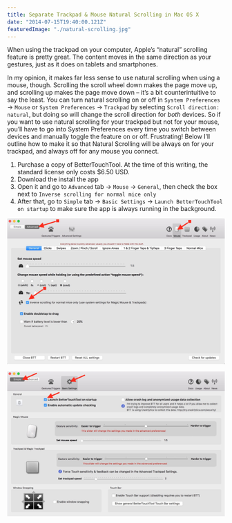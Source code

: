 ```yaml
---
title: Separate Trackpad & Mouse Natural Scrolling in Mac OS X
date: "2014-07-15T19:40:00.121Z"
featuredImage: "./natural-scrolling.jpg"
---
```


When using the trackpad on your computer, Apple’s “natural” scrolling feature is pretty great. The content moves in the same direction as your gestures, just as it does on tablets and smartphones.

In my opinion, it makes far less sense to use natural scrolling when using a mouse, though. Scrolling the scroll wheel down makes the page move up, and scrolling up makes the page move down – it’s a bit counterintuitive to say the least. You can turn natural scrolling on or off in `System Preferences` → `Mouse` or `System Preferences` → `Trackpad` by selecting `Scroll direction: natural`, but doing so will change the scroll direction for *both* devices. So if you want to use natural scrolling for your trackpad but not for your mouse, you’ll have to go into System Preferences every time you switch between devices and manually toggle the feature on or off. Frustrating! Below I’ll outline how to make it so that Natural Scrolling will be always on for your trackpad, and always off for any mouse you connect.

1. Purchase a copy of BetterTouchTool. At the time of this writing, the standard license only costs $6.50 USD.
1. Download the install the app
1. Open it and go to `Advanced` tab → `Mouse` → `General`, then check the box next to `Inverse scrolling for normal mice only`
1. After that, go to `Simple` tab → `Basic Settings` → `Launch BetterTouchTool on startup` to make sure the app is always running in the background.

![BetterTouchTool screenshot 1](./better-touch-tool.jpg)

![BetterTouchTool screenshot 2](./better-touch-tool-2.jpg)
